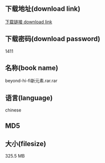 ## 下载地址(download link)
[下载链接 download link](https://voluble-croquembouche-d321dc.netlify.app/?s=beyond-hi-fi%E6%96%B0%E5%85%83%E7%B4%A0.rar)

## 下载密码(download password)
1411

## 名称(book name)
beyond-hi-fi新元素.rar.rar

## 语言(language)
chinese

## MD5


## 大小(filesize)
325.5 MB
